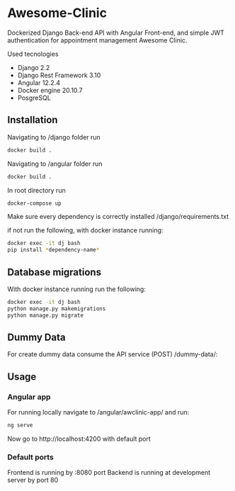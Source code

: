 # Awesome-Clinic

Dockerized Django Back-end API with Angular Front-end, and simple JWT authentication for appointment management Awesome Clinic.

Used tecnologies
* Django 2.2
* Django Rest Framework 3.10
* Angular 12.2.4
* Docker engine 20.10.7
* PosgreSQL


## Installation

Navigating to /django folder run

```bash
docker build .
```

Navigating to /angular folder run

```bash
docker build .
```

In root directory run
```bash
docker-compose up
```

Make sure every dependency is correctly installed 
/django/requirements.txt

if not run the following, with docker instance running: 
```bash
docker exec -it dj bash
pip install *dependency-name*
```

## Database migrations
With docker instance running run the following: 
```bash
docker exec -it dj bash
python manage.py makemigrations
python manage.py migrate
```

## Dummy Data
For create dummy data consume the API service (POST) /dummy-data/: 


## Usage
### Angular app
For running locally navigate to /angular/awclinic-app/ and run:
```bash
ng serve 
```
Now go to http://localhost:4200 with default port

### Default ports
Frontend is running by :8080 port
Backend is running at development server by port 80 
```




